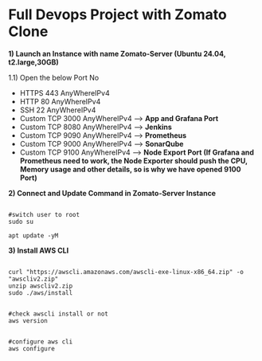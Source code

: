 # Full Devops Project with Zomato Clone

**1) Launch an Instance with name Zomato-Server (Ubuntu 24.04, t2.large,30GB)**

1.1) Open the below Port No
- HTTPS 443 AnyWhereIPv4
- HTTP 80 AnyWhereIPv4
- SSH 22 AnyWhereIPv4
- Custom TCP 3000 AnyWhereIPv4 --> **App and Grafana Port**
- Custom TCP 8080 AnyWhereIPv4 --> **Jenkins**
- Custom TCP 9090 AnyWhereIPv4 --> **Prometheus**
- Custom TCP 9000 AnyWhereIPv4 --> **SonarQube**
- Custom TCP 9100 AnyWhereIPv4 --> **Node Export Port (If Grafana and Prometheus need to work, the Node Exporter should push  the CPU, Memory usage and other details, so is why we have opened 9100 Port)**

**2) Connect and Update Command in Zomato-Server Instance**
<pre><code>
#switch user to root
sudo su</code></pre>
<pre><code>apt update -yM</code></pre>

**3) Install AWS CLI**
<pre><code>
curl "https://awscli.amazonaws.com/awscli-exe-linux-x86_64.zip" -o "awscliv2.zip"
unzip awscliv2.zip
sudo ./aws/install
</code></pre>

<pre><code>
#check awscli install or not
aws version
</code></pre>

<pre><code>
#configure aws cli
aws configure
</code></pre>



  


